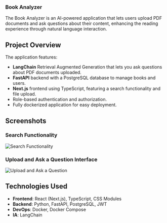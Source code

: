### Book Analyzer
The Book Analyzer is an AI-powered application that lets users upload PDF documents and ask questions about their content, enhancing the reading experience through natural language interaction.

## Project Overview
The application features:

- **LangChain** Retrieval Augmented Generation that lets you ask questions about PDF documents uploaded.
- **FastAPI** backend with a PostgreSQL database to manage books and users.
- **Next.js** frontend using TypeScript, featuring a search functionality and file upload.
- Role-based authentication and authorization.
- Fully dockerized application for easy deployment.

## Screenshots

### Search Functionality
![Search Functionality](https://i.imgur.com/QY6mmGe.png)

### Upload and Ask a Question Interface
![Upload and Ask a Question](https://i.imgur.com/etc1JjF.png)

## Technologies Used
- **Frontend**: React (Next.js), TypeScript, CSS Modules
- **Backend**: Python, FastAPI, PostgreSQL, JWT
- **DevOps**: Docker, Docker Compose
- **IA**: LangChain
